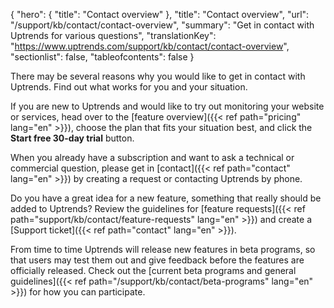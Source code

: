 {
  "hero": {
    "title": "Contact overview"
  },
  "title": "Contact overview",
  "url": "/support/kb/contact/contact-overview",
  "summary": "Get in contact with Uptrends for various questions",
  "translationKey": "https://www.uptrends.com/support/kb/contact/contact-overview",
  "sectionlist": false,
  "tableofcontents": false
}

There may be several reasons why you would like to get in contact with Uptrends. Find out what works for you and your situation.

If you are new to Uptrends and would like to try out monitoring your website or services, head over to the [feature overview]({{< ref path="pricing" lang="en" >}}), choose the plan that fits your situation best, and click the **Start free 30-day trial** button.

When you already have a subscription and want to ask a technical or commercial question, please get in [contact]({{< ref path="contact" lang="en" >}}) by creating a request or contacting Uptrends by phone.

Do you have a great idea for a new feature, something that really should be added to Uptrends? Review the guidelines for [feature requests]({{< ref path="support/kb/contact/feature-requests" lang="en" >}}) and create a [Support ticket]({{< ref path="contact" lang="en" >}}).

From time to time Uptrends will release new features in beta programs, so that users may test them out and give feedback before the features are officially released. Check out the [current beta programs and general guidelines]({{< ref path="/support/kb/contact/beta-programs" lang="en" >}}) for how you can participate.

